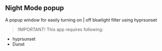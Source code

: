 ## Night Mode popup 
A popup window for easily turning on | off bluelight filter using hyprsunset

> !IMPORTANT!
> This app requires following:

- hyprsunset
- Dunst


